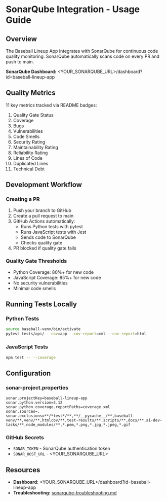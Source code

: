 # SonarQube Integration - Usage Guide

## Overview

The Baseball Lineup App integrates with SonarQube for continuous code quality monitoring. SonarQube automatically scans code on every PR and push to main.

**SonarQube Dashboard:** <YOUR_SONARQUBE_URL>/dashboard?id=baseball-lineup-app

## Quality Metrics

11 key metrics tracked via README badges:
1. Quality Gate Status
2. Coverage
3. Bugs
4. Vulnerabilities
5. Code Smells
6. Security Rating
7. Maintainability Rating
8. Reliability Rating
9. Lines of Code
10. Duplicated Lines
11. Technical Debt

## Development Workflow

### Creating a PR
1. Push your branch to GitHub
2. Create a pull request to main
3. GitHub Actions automatically:
   - Runs Python tests with pytest
   - Runs JavaScript tests with Jest
   - Sends code to SonarQube
   - Checks quality gate
4. PR blocked if quality gate fails

### Quality Gate Thresholds
- Python Coverage: 80%+ for new code
- JavaScript Coverage: 85%+ for new code
- No security vulnerabilities
- Minimal code smells

## Running Tests Locally

### Python Tests
```bash
source baseball-venv/bin/activate
pytest tests/api/ --cov=app --cov-report=xml --cov-report=html
```

### JavaScript Tests
```bash
npm test -- --coverage
```

## Configuration

### sonar-project.properties
```properties
sonar.projectKey=baseball-lineup-app
sonar.python.version=3.12
sonar.python.coverage.reportPaths=coverage.xml
sonar.sources=.
sonar.exclusions=**/*test*/**,**/__pycache__/**,baseball-venv/**,venv/**,htmlcov/**,test-results/**,scripts/**,docs/**,ai-dev-tasks/**,node_modules/**,*.pem,*.png,*.jpg,*.jpeg,*.gif
```

### GitHub Secrets
- `SONAR_TOKEN` - SonarQube authentication token
- `SONAR_HOST_URL` - <YOUR_SONARQUBE_URL>

## Resources
- **Dashboard:** <YOUR_SONARQUBE_URL>/dashboard?id=baseball-lineup-app
- **Troubleshooting:** [sonarqube-troubleshooting.md](sonarqube-troubleshooting.md)